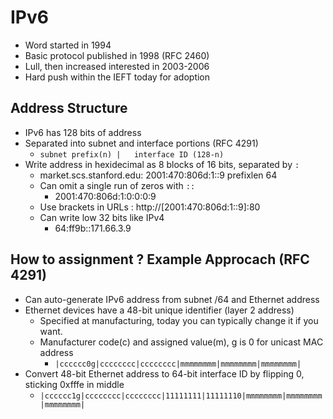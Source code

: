 
# IPv6

- Word started in 1994
- Basic protocol published in 1998 (RFC 2460)
- Lull, then increased interested in 2003-2006
- Hard push within the IEFT today for adoption

## Address Structure

- IPv6 has 128 bits of address
- Separated into subnet and interface portions (RFC 4291)
    - `subnet prefix(n) |   interface ID (128-n)`
- Write address in hexidecimal as 8 blocks of 16 bits, separated by `:`
    - market.scs.stanford.edu: 2001:470:806d:1::9  prefixlen 64
    - Can omit a single run of zeros with `::`
        - 2001:470:806d:1:0:0:0:9
    - Use brackets in URLs : http://[2001:470:806d:1::9]:80
    - Can write low 32 bits like IPv4
        - 64:ff9b::171.66.3.9


## How to assignment ? Example Approcach (RFC 4291)

- Can auto-generate IPv6 address from subnet /64 and Ethernet address
- Ethernet devices have a 48-bit unique identifier (layer 2 address)
    - Specified at manufacturing, today you can typically change it if you want.
    - Manufacturer code(c) and assigned value(m), g is 0 for unicast MAC address
        - `|cccccc0g|cccccccc|cccccccc|mmmmmmmm|mmmmmmmm|mmmmmmmm|`
- Convert 48-bit Ethernet address to 64-bit interface ID by flipping 0, sticking 0xfffe in middle
    - `|cccccc1g|cccccccc|cccccccc|11111111|11111110|mmmmmmmm|mmmmmmmm|mmmmmmmm|`

